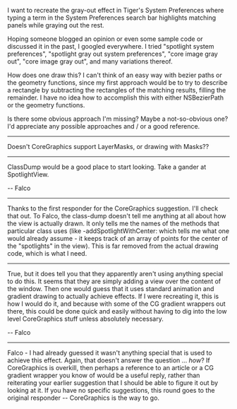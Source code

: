 

I want to recreate the gray-out effect in Tiger's System Preferences where typing a term in the System Preferences search bar highlights matching panels while graying out the rest.

Hoping someone blogged an opinion or even some sample code or discussed it in the past, I googled everywhere. I tried "spotlight system preferences", "spotlight gray out system preferences", "core image gray out", "core image gray out", and many variations thereof.

How does one draw this? I can't think of an easy way with bezier paths or the geometry functions, since my first approach would be to try to describe a rectangle by subtracting the rectangles of the matching results, filling the remainder. I have no idea how to accomplish this with either NSBezierPath or the geometry functions.

Is there some obvious approach I'm missing? Maybe a not-so-obvious one? I'd appreciate any possible approaches and / or a good reference.

----

Doesn't CoreGraphics support LayerMasks, or drawing with Masks??

----

ClassDump would be a good place to start looking. Take a gander at SpotlightView.

-- Falco

----

Thanks to the first responder for the CoreGraphics suggestion. I'll check that out. To Falco, the class-dump doesn't tell me anything at all about how the view is actually drawn. It only tells me the names of the methods that particular class uses (like -addSpotlightWithCenter: which tells me what one would already assume - it keeps track of an array of points for the center of the "spotlights" in the view). This is far removed from the actual drawing code, which is what I need.

----

True, but it does tell you that they apparently aren't using anything special to do this. It seems that they are simply adding a view over the content of the window. Then one would guess that it uses standard animation and gradient drawing to actually achieve effects. If I were recreating it, this is how I would do it, and because with some of the CG gradient wrappers out there, this could be done quick and easily without having to dig into the low level CoreGraphics stuff unless absolutely necessary.

-- Falco

----

Falco - I had already guessed it wasn't anything special that is used to achieve this effect. Again, that doesn't answer the question ... *how*? If CoreGraphics is overkill, then perhaps a reference to an article or a CG gradient wrapper you know of would be a useful reply, rather than reiterating your earlier suggestion that I should be able to figure it out by looking at it. If you have no specific suggestions, this round goes to the original responder -- CoreGraphics is the way to go.
